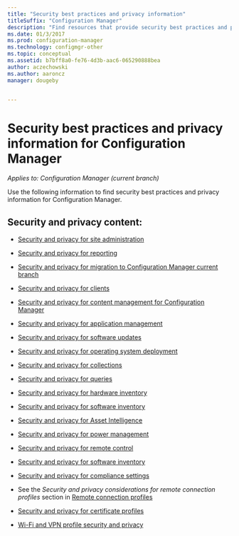 ```yaml
---
title: "Security best practices and privacy information"
titleSuffix: "Configuration Manager"
description: "Find resources that provide security best practices and privacy information for Configuration Manager."
ms.date: 01/3/2017
ms.prod: configuration-manager
ms.technology: configmgr-other
ms.topic: conceptual
ms.assetid: b7bff8a0-fe76-4d3b-aac6-065290888bea
author: aczechowski
ms.author: aaroncz
manager: dougeby


---
```

# Security best practices and privacy information for Configuration Manager

*Applies to: Configuration Manager (current branch)*

Use the following information to find security best practices and privacy information for Configuration Manager.  

## Security and privacy content:  

-   [Security and privacy for site administration](../../../core/plan-design/hierarchy/security-and-privacy-for-site-administration.md)  

-   [Security and privacy for reporting](../../../core/servers/manage/planning-for-reporting.md#security-and-privacy)  

-   [Security and privacy for migration to Configuration Manager current branch](../../../core/migration/security-and-privacy-for-migration.md)  

-   [Security and privacy for clients](../../../core/clients/deploy/plan/security-and-privacy-for-clients.md)  

-   [Security and privacy for content management for Configuration Manager](../../../core/plan-design/hierarchy/security-and-privacy-for-content-management.md)  

-   [Security and privacy for application management](../../../apps/plan-design/security-and-privacy-for-application-management.md)  

-   [Security and privacy for software updates](../../../sum/plan-design/security-and-privacy-for-software-updates.md)  

-   [Security and privacy for operating system deployment](../../../osd/plan-design/security-and-privacy-for-operating-system-deployment.md)  

-   [Security and privacy for collections](../../../core/clients/manage/collections/security-and-privacy-for-collections.md)  

-   [Security and privacy for queries](../../../core/servers/manage/security-and-privacy-for-queries.md)  

-   [Security and privacy for hardware inventory](../../../core/clients/manage/inventory/security-and-privacy-for-hardware-inventory.md)  

-   [Security and privacy for software inventory](../../../core/clients/manage/inventory/security-and-privacy-for-software-inventory.md)  

-   [Security and privacy for Asset Intelligence](../../../core/clients/manage/asset-intelligence/security-and-privacy-for-asset-intelligence.md)  

-   [Security and privacy for power management](../../../core/clients/manage/power/security-and-privacy-for-power-management.md)  

-   [Security and privacy for remote control](../../../core/clients/manage/remote-control/security-and-privacy-for-remote-control.md)  

-   [Security and privacy for software inventory](../../../core/clients/manage/inventory/security-and-privacy-for-software-inventory.md)  

-   [Security and privacy for compliance settings](../../../compliance/plan-design/security-and-privacy-for-compliance-settings.md)  

-   See the *Security and privacy considerations for remote connection profiles* section in [Remote connection profiles](/sccm/compliance/deploy-use/create-remote-connection-profiles)  

-   [Security and privacy for certificate profiles](../../../protect/plan-design/security-and-privacy-for-certificate-profiles.md)  

-   [Wi-Fi and VPN profile security and privacy](../../../protect/plan-design/security-and-privacy-for-wifi-vpn-profiles.md)  
